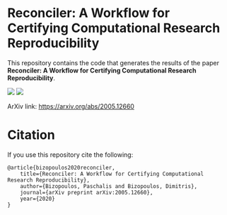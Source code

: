 # Reconciler: A Workflow for Certifying Computational Research Reproducibility
This repository contains the code that generates the results of the paper **Reconciler: A Workflow for Certifying Computational Research Reproducibility**.

![](https://github.com/pbizopoulos/reconciler-a-workflow-for-certifying-computational-research-reproducibility/workflows/reproducibility/badge.svg)
![](https://github.com/pbizopoulos/reconciler-a-workflow-for-certifying-computational-research-reproducibility/workflows/arxiv-reproducibility/badge.svg)

ArXiv link: <https://arxiv.org/abs/2005.12660>

# Citation
If you use this repository cite the following:
```
@article{bizopoulos2020reconciler,
	title={Reconciler: A Workflow for Certifying Computational Research Reproducibility},
	author={Bizopoulos, Paschalis and Bizopoulos, Dimitris},
	journal={arXiv preprint arXiv:2005.12660},
	year={2020}
}
```
